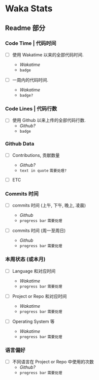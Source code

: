# Waka Stats

## Readme 部分

### Code Time | 代码时间

- [ ] 使用 Wakatime 以来的全部代码时间.
    - _Wakatime_
    - `badge`

- [ ] 一周内的代码时间.
    - _Wakatime_
    - `badge?`

### Code Lines | 代码行数

- [ ] 使用 Github 以来上传的全部代码行数.
    - _Github?_
    - `badge`

### Github Data

- [ ] Contributions, 贡献数量
    - _Github?_
    - `text in quote` `需要处理?`

- [ ] ETC

### Commits 时间

- [ ] commits 时间 (上午, 下午, 晚上, 凌晨)
    - _Github_
    - `progress bar` `需要处理`

- [ ] commits 时间 (周一至周日)
    - _Github_
    - `progress bar` `需要处理`

### 本周状态 (或本月)

- [ ] Language 和对应时间
    - _Wakatime_
    - `progress bar` `需要处理`

- [ ] Project or Repo 和对应时间
    - _Wakatime_
    - `progress bar` `需要处理`

- [ ] Operating System 等
    - _Wakatime_
    - `progress bar` `需要处理`

### 语言偏好

- [ ] 不同语言在 Project or Repo 中使用的次数
    - _Github?_
    - `progress bar` `需要处理`
